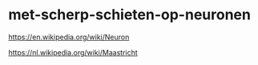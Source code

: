 # met-scherp-schieten-op-neuronen

https://en.wikipedia.org/wiki/Neuron

https://nl.wikipedia.org/wiki/Maastricht
